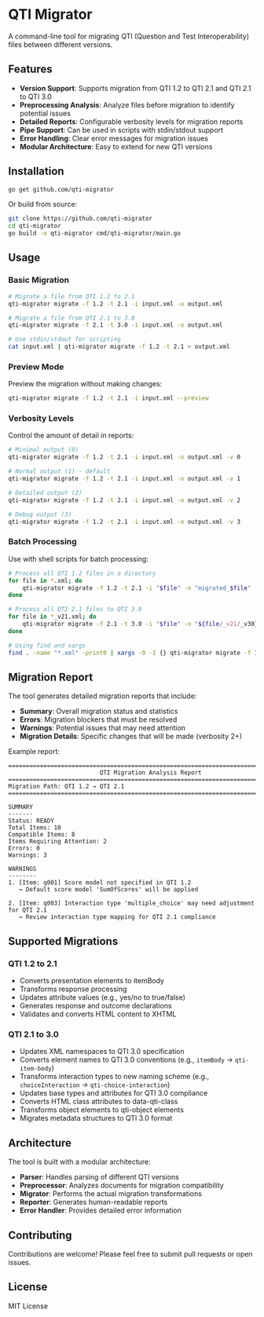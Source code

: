 # QTI Migrator

A command-line tool for migrating QTI (Question and Test Interoperability) files between different versions.

## Features

- **Version Support**: Supports migration from QTI 1.2 to QTI 2.1 and QTI 2.1 to QTI 3.0
- **Preprocessing Analysis**: Analyze files before migration to identify potential issues
- **Detailed Reports**: Configurable verbosity levels for migration reports
- **Pipe Support**: Can be used in scripts with stdin/stdout support
- **Error Handling**: Clear error messages for migration issues
- **Modular Architecture**: Easy to extend for new QTI versions

## Installation

```bash
go get github.com/qti-migrator
```

Or build from source:

```bash
git clone https://github.com/qti-migrator
cd qti-migrator
go build -o qti-migrator cmd/qti-migrator/main.go
```

## Usage

### Basic Migration

```bash
# Migrate a file from QTI 1.2 to 2.1
qti-migrator migrate -f 1.2 -t 2.1 -i input.xml -o output.xml

# Migrate a file from QTI 2.1 to 3.0
qti-migrator migrate -f 2.1 -t 3.0 -i input.xml -o output.xml

# Use stdin/stdout for scripting
cat input.xml | qti-migrator migrate -f 1.2 -t 2.1 > output.xml
```

### Preview Mode

Preview the migration without making changes:

```bash
qti-migrator migrate -f 1.2 -t 2.1 -i input.xml --preview
```

### Verbosity Levels

Control the amount of detail in reports:

```bash
# Minimal output (0)
qti-migrator migrate -f 1.2 -t 2.1 -i input.xml -o output.xml -v 0

# Normal output (1) - default
qti-migrator migrate -f 1.2 -t 2.1 -i input.xml -o output.xml -v 1

# Detailed output (2)
qti-migrator migrate -f 1.2 -t 2.1 -i input.xml -o output.xml -v 2

# Debug output (3)
qti-migrator migrate -f 1.2 -t 2.1 -i input.xml -o output.xml -v 3
```

### Batch Processing

Use with shell scripts for batch processing:

```bash
# Process all QTI 1.2 files in a directory
for file in *.xml; do
    qti-migrator migrate -f 1.2 -t 2.1 -i "$file" -o "migrated_$file"
done

# Process all QTI 2.1 files to QTI 3.0
for file in *_v21.xml; do
    qti-migrator migrate -f 2.1 -t 3.0 -i "$file" -o "${file/_v21/_v30}"
done

# Using find and xargs
find . -name "*.xml" -print0 | xargs -0 -I {} qti-migrator migrate -f 1.2 -t 2.1 -i {} -o migrated_{}
```

## Migration Report

The tool generates detailed migration reports that include:

- **Summary**: Overall migration status and statistics
- **Errors**: Migration blockers that must be resolved
- **Warnings**: Potential issues that may need attention
- **Migration Details**: Specific changes that will be made (verbosity 2+)

Example report:
```
================================================================================
                          QTI Migration Analysis Report
================================================================================
Migration Path: QTI 1.2 → QTI 2.1
================================================================================

SUMMARY
-------
Status: READY
Total Items: 10
Compatible Items: 8
Items Requiring Attention: 2
Errors: 0
Warnings: 3

WARNINGS
--------
1. [Item: q001] Score model not specified in QTI 1.2
   → Default score model 'SumOfScores' will be applied

2. [Item: q003] Interaction type 'multiple_choice' may need adjustment for QTI 2.1
   → Review interaction type mapping for QTI 2.1 compliance
```

## Supported Migrations

### QTI 1.2 to 2.1

- Converts presentation elements to itemBody
- Transforms response processing
- Updates attribute values (e.g., yes/no to true/false)
- Generates response and outcome declarations
- Validates and converts HTML content to XHTML

### QTI 2.1 to 3.0

- Updates XML namespaces to QTI 3.0 specification
- Converts element names to QTI 3.0 conventions (e.g., `itemBody` → `qti-item-body`)
- Transforms interaction types to new naming scheme (e.g., `choiceInteraction` → `qti-choice-interaction`)
- Updates base types and attributes for QTI 3.0 compliance
- Converts HTML class attributes to data-qti-class
- Transforms object elements to qti-object elements
- Migrates metadata structures to QTI 3.0 format

## Architecture

The tool is built with a modular architecture:

- **Parser**: Handles parsing of different QTI versions
- **Preprocessor**: Analyzes documents for migration compatibility
- **Migrator**: Performs the actual migration transformations
- **Reporter**: Generates human-readable reports
- **Error Handler**: Provides detailed error information

## Contributing

Contributions are welcome! Please feel free to submit pull requests or open issues.

## License

MIT License